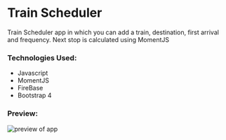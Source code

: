 # Train Scheduler
Train Scheduler app in which you can add a train, destination, first arrival and frequency. Next stop is calculated using MomentJS

### Technologies Used:
* Javascript
* MomentJS
* FireBase
* Bootstrap 4

### Preview:
![preview of app](https://i.imgur.com/Dwl5cJWl.png)

